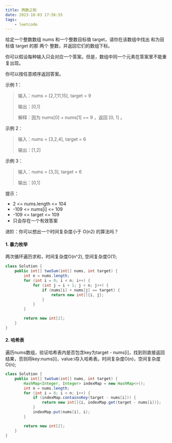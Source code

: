 ```yaml
---
title: 两数之和
date: 2023-10-03 17:56:55
tags:
    - leetcode
---
```


给定一个整数数组 nums 和一个整数目标值 target，请你在该数组中找出 和为目标值 target  的那 两个 整数，并返回它们的数组下标。

你可以假设每种输入只会对应一个答案。但是，数组中同一个元素在答案里不能重复出现。

你可以按任意顺序返回答案。


示例 1：

> 输入：nums = [2,7,11,15], target = 9
> 
> 输出：[0,1]
> 
> 解释：因为 nums[0] + nums[1] == 9 ，返回 [0, 1] 。

示例 2：

> 输入：nums = [3,2,4], target = 6
> 
> 输出：[1,2]

示例 3：

> 输入：nums = [3,3], target = 6
> 
> 输出：[0,1]

提示：

- 2 <= nums.length <= 104
- -109 <= nums[i] <= 109
- -109 <= target <= 109
- 只会存在一个有效答案
 

进阶：你可以想出一个时间复杂度小于 O(n2) 的算法吗？




#### 1. 暴力枚举

两次循环遍历求和，时间复杂度O(n^2), 空间复杂度O(1);

``` Java
class Solution {
    public int[] twoSum(int[] nums, int target) {  
        int n = nums.length;
        for (int i = 0; i < n; i++) {
            for (int j = i + 1; j < n; j++) {
                if (nums[i] + nums[j] == target) {
                    return new int[]{i, j};
                }
            }
        }

        return new int[2];
    }
}
```

#### 2. 哈希表

遍历nums数组，验证哈希表内是否包含key为target - nums[i]，找到则直接返回结果，否则将key:nums[i]，value:i存入哈希表。时间复杂度O(n)，空间复杂度O(n);

``` Java
class Solution {
    public int[] twoSum(int[] nums, int target) {
        HashMap<Integer, Integer> indexMap = new HashMap<>();
        int n = nums.length;
        for (int i = 0; i < n; i++) {
            if (indexMap.containsKey(target - nums[i])) {
                return new int[]{i, indexMap.get(target - nums[i])};
            }
            indexMap.put(nums[i], i);
        }

        return new int[2];
    }
}
```
